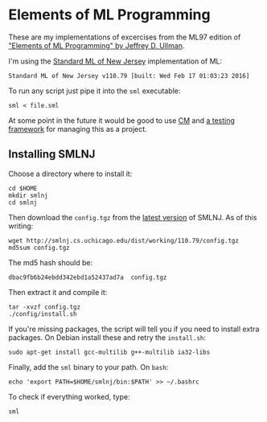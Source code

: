 # Elements of ML Programming

These are my implementations of excercises from the ML97 edition of ["Elements of ML Programming" by Jeffrey D. Ullman](http://www.amazon.com/Elements-ML-Programming-ML97-2nd/dp/0137903871).

I'm using the [Standard ML of New Jersey](http://www.smlnj.org/) implementation of ML:

```
Standard ML of New Jersey v110.79 [built: Wed Feb 17 01:03:23 2016]
```

To run any script just pipe it into the `sml` executable:

```
sml < file.sml
```

At some point in the future it would be good to use [CM](http://www.smlnj.org/doc/CM/index.html) and [a testing framework](https://github.com/kvalle/sml-testing) for managing this as a project.

## Installing SMLNJ

Choose a directory where to install it:

```
cd $HOME
mkdir smlnj
cd smlnj
```

Then download the `config.tgz` from the [latest version](http://www.smlnj.org/dist/working/index.html) of SMLNJ.  As of this writing:

```
wget http://smlnj.cs.uchicago.edu/dist/working/110.79/config.tgz
md5sum config.tgz
```
The md5 hash should be:
```
dbac9fb6b24ebdd342ebd1a52437ad7a  config.tgz
```

Then extract it and compile it:

```
tar -xvzf config.tgz
./config/install.sh
```

If you're missing packages, the script will tell you if you need to install extra packages.  On Debian install these and retry the `install.sh`:

```
sudo apt-get install gcc-multilib g++-multilib ia32-libs
```

Finally, add the `sml` binary to your path.  On `bash`:

```
echo 'export PATH=$HOME/smlnj/bin:$PATH' >> ~/.bashrc
```

To check if everything worked, type:

```
sml
```
